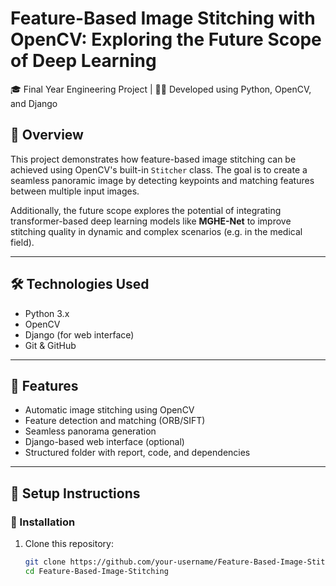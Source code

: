 # Feature-Based Image Stitching with OpenCV: Exploring the Future Scope of Deep Learning

🎓 Final Year Engineering Project | 👨‍💻 Developed using Python, OpenCV, and Django

## 📌 Overview
This project demonstrates how feature-based image stitching can be achieved using OpenCV's built-in `Stitcher` class. The goal is to create a seamless panoramic image by detecting keypoints and matching features between multiple input images.

Additionally, the future scope explores the potential of integrating transformer-based deep learning models like **MGHE-Net** to improve stitching quality in dynamic and complex scenarios (e.g. in the medical field).

---

## 🛠️ Technologies Used
- Python 3.x
- OpenCV
- Django (for web interface)
- Git & GitHub

---

## 🚀 Features
- Automatic image stitching using OpenCV
- Feature detection and matching (ORB/SIFT)
- Seamless panorama generation
- Django-based web interface (optional)
- Structured folder with report, code, and dependencies

---

## 🧪 Setup Instructions

### 🔧 Installation
1. Clone this repository:
   ```bash
   git clone https://github.com/your-username/Feature-Based-Image-Stitching.git
   cd Feature-Based-Image-Stitching
